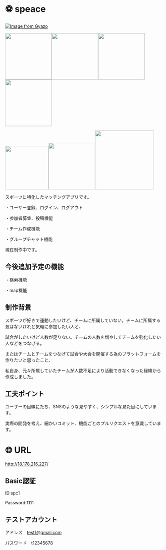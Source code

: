 # :soccer:  speace

[![Image from Gyazo](https://i.gyazo.com/77068b392e67e3f80fea1c6c22ed2cf6.jpg)](https://gyazo.com/77068b392e67e3f80fea1c6c22ed2cf6)

<img src="https://user-images.githubusercontent.com/58324998/73808001-b665f300-4811-11ea-816a-4c4a838693e1.png" width="150px"><img src="https://user-images.githubusercontent.com/58324998/73808005-b9f97a00-4811-11ea-8542-cfcabca16d3a.png" width="150px"><img src="https://user-images.githubusercontent.com/58324998/73808011-bebe2e00-4811-11ea-9751-05f4bb248e37.png" width="150px"><img src="https://user-images.githubusercontent.com/58324998/74326379-9e700f80-4dcd-11ea-8b94-32b56400db7c.png" width="150px">

<img src="https://user-images.githubusercontent.com/58324998/74326220-5d77fb00-4dcd-11ea-9427-e226680a0560.png" width="140px"><img src="https://user-images.githubusercontent.com/58324998/74326349-9021f380-4dcd-11ea-8f62-f73c3cde5ca9.png" width="150px"><img src="https://user-images.githubusercontent.com/58324998/74326292-78e30600-4dcd-11ea-9061-7c579fb3a215.png" width="190px">


スポーツに特化したマッチングアプリです。

・ユーザー登録、ログイン、ログアウト

・参加者募集、投稿機能

・チーム作成機能

・グループチャット機能

現在制作中です。

## 今後追加予定の機能
・検索機能

・map機能


## 制作背景
スポーツが好きで運動したいけど、チームに所属していない。チームに所属する気はないけれど気軽に参加したい人と、

試合がしたいけど人数が足りない。チームの人数を増やしてチームを強化したい人などをつなげる。

またはチームとチームをつなげて試合や大会を開催する為のプラットフォームを作りたいと思ったこと、

私自身、元々所属していたチームが人数不足により活動できなくなった経緯から作成しました。

## 工夫ポイント

ユーザーの目線にたち、SNSのような見やすく、シンプルな見た目にしています。

実際の開発を考え、細かいコミット、機能ごとのプルリクエストを意識しています。


# :globe_with_meridians: URL

http://18.178.216.227/

## Basic認証

ID:spc1 

Password:1111

## テストアカウント

アドレス　test1@gmail.com

パスワード　t12345678
